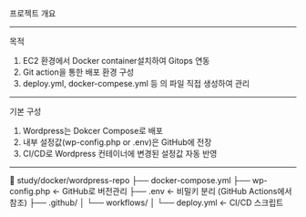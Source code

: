 프로젝트 개요

-----------------------------------

목적
1. EC2 환경에서 Docker container설치하여 Gitops 연동
2. Git action을 통한 배포 환경 구성
3. deploy.yml, docker-compese.yml 등 의 파일 직접 생성하여 관리

-----------------------------------

기본 구성
1. Wordpress는 Dokcer Compose로 배포
2. 내부 설정값(wp-config.php or .env)은 GitHub에 전장
3. CI/CD로 Wordpress 컨테이너에 변경된 설정값 자동 반영


--------------------------------

📂 study/docker/wordpress-repo
├── docker-compose.yml
├── wp-config.php             ← GitHub로 버전관리
├── .env                      ← 비밀키 분리 (GitHub Actions에서 참조)
├── .github/
│   └── workflows/
│       └── deploy.yml        ← CI/CD 스크립트
